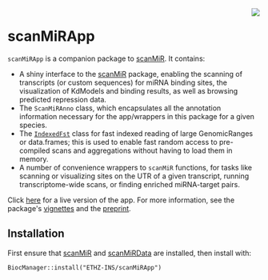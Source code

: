 <img align="right" style="margin-left: 25px; margin-bottom: 30px;" src="https://raw.githubusercontent.com/ETHZ-INS/scanMiR/master/inst/docs/sticker.svg"/>

# scanMiRApp

`scanMiRApp` is a companion package to <a href="https://github.com/ETHZ-INS/scanMiR">scanMiR</a>.
It contains:

* A shiny interface to the <a href="https://github.com/ETHZ-INS/scanMiR">scanMiR</a> package,
enabling the scanning of transcripts (or custom sequences) for miRNA binding sites, the 
visualization of KdModels and binding results, as well as browsing predicted repression data.
* The `ScanMiRAnno` class, which encapsulates all the annotation information necessary for the
app/wrappers in this package for a given species.
* The <a href="vignettes/IndexedFST.Rmd">`IndexedFst`</a> class for fast indexed reading of 
large GenomicRanges or data.frames; this is used to enable fast random access to pre-compiled 
scans and aggregations without having to load them in memory.
* A number of convenience wrappers to `scanMiR` functions, for tasks like scanning or
visualizing sites on the UTR of a given transcript, running transcriptome-wide scans, or 
finding enriched miRNA-target pairs.

Click [here](https://ethz-ins.org/scanMiR/) for a live version of the app.
For more information, see the package's [vignettes](vignettes/) and the [preprint](https://doi.org/10.1101/2021.06.16.448293).

## Installation

First ensure that <a href="https://github.com/ETHZ-INS/scanMiR">scanMiR</a> and 
<a href="https://github.com/ETHZ-INS/scanMiRData">scanMiRData</a> are installed, then install 
with:

```{r}
BiocManager::install("ETHZ-INS/scanMiRApp")
```
